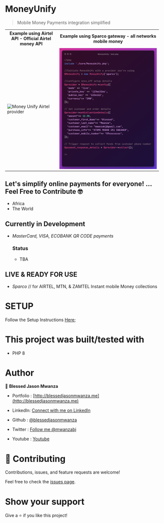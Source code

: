 # MoneyUnify

> Mobile Money Payments integration simplified

<table>
 <tr>
  <tr>
   <th> Example using Airtel API - Official Airtel money API</th>
   <th>Example using Sparco gateway - all networks mobile money</th>
 </tr>
  <td>
   <img src="https://github.com/blessedjasonmwanza/MoneyUnify/assets/35315311/fc38637e-b9e2-41d6-ae59-49540d50d9f4" title="Money Unify Airtel provider" alt="Money Unify Airtel provider">
  </td>
  <td>
 <img src="collectMoneyExample.png"  title="Money Unify Sparco gateway provider example" alt="Money Unify Sparco gateway provider example"/>
</td>
  <tr>
 </table>

## Let's simplify online payments for everyone! ... Feel Free to Contribute 🤓
>
 - Africa
 - The World

## Currently in Development
 - *MasterCard, VISA, ECOBANK QR CODE payments*
    ### Status
    - TBA

## LIVE & READY FOR USE
 - *Sparco* // for AIRTEL, MTN, & ZAMTEL  Instant mobile Money collections
 # SETUP
 
 Follow the Setup Instructions [Here](./Examples/Sparco/ReadMe.md);


# This project was built/tested with

- PHP 8

# Author

👤 **Blessed Jason Mwanza**
- Portfolio : [http://blessedjasonmwanza.me](http://blessedjasonmwanza.me)

- LinkedIn: [Connect with me on LinkedIn](https://www.linkedin.com/in/blessedjasonmwanza)

- Github : [@blessedjasonmwanza](https://github.com/blessedjasonmwanza)

- Twitter : [Follow me @mwanzabj](https://twitter.com/mwanzabj)

- Youtube : [Youtube](https://www.youtube.com/@blessedjasonmwanza)

# 🤝 Contributing

Contributions, issues, and feature requests are welcome!

Feel free to check the [issues page](https://github.com/blessedjasonmwanza/MoneyUnify/issues).

# Show your support

Give a ⭐️ if you like this project!
 
